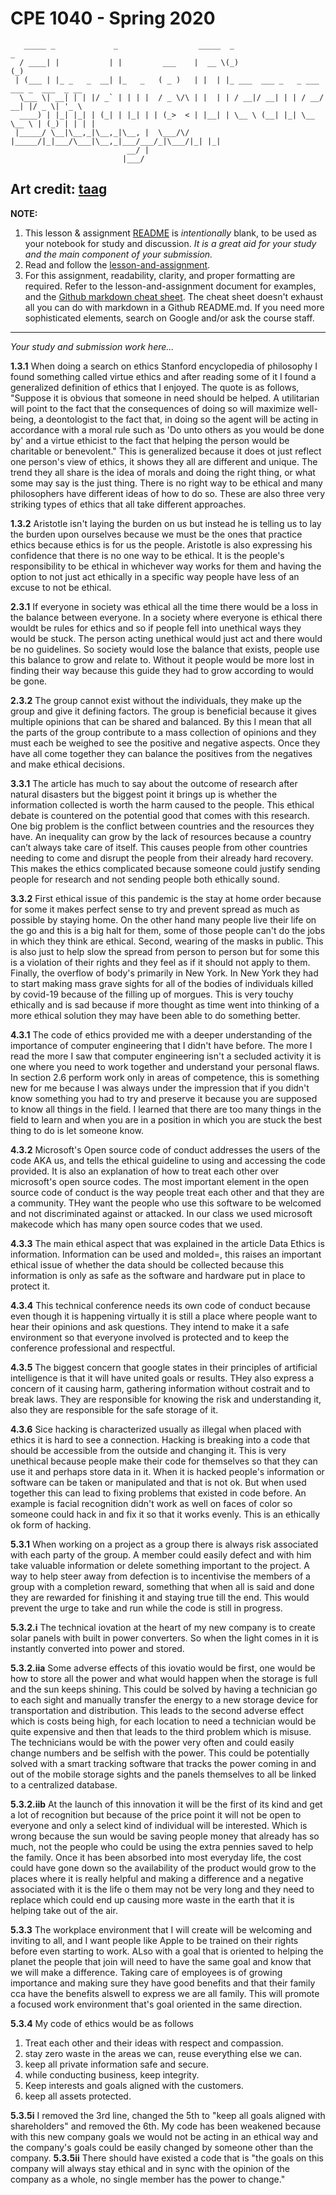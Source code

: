 # CPE 1040 - Spring 2020

```
   _____ _             _                  _____  _                        _             
  / ____| |           | |         ___    |  __ \(_)                      (_)            
 | (___ | |_ _   _  __| |_   _   ( _ )   | |  | |_ ___  ___ _   _ ___ ___ _  ___  _ __  
  \___ \| __| | | |/ _` | | | |  / _ \/\ | |  | | / __|/ __| | | / __/ __| |/ _ \| '_ \ 
  ____) | |_| |_| | (_| | |_| | | (_>  < | |__| | \__ \ (__| |_| \__ \__ \ | (_) | | | |
 |_____/ \__|\__,_|\__,_|\__, |  \___/\/ |_____/|_|___/\___|\__,_|___/___/_|\___/|_| |_|
                          __/ |                                                         
                         |___/                                                                                                                                                                             
```

Art credit: [taag](http://patorjk.com/software/taag/#p=display&f=Big&t=Study%20%26%20Discussion)
---


**NOTE:** 
1. This lesson & assignment [README](README.md) is _intentionally_ blank, to be used as your notebook for study and discussion. _It is a great aid for your study and the main component of your submission._
2. Read and follow the [lesson-and-assignment](lesson-and-assignment.md).
3. For this assignment, readability, clarity, and proper formatting are required. Refer to the lesson-and-assignment document for examples, and the [Github markdown cheat sheet](https://github.com/adam-p/markdown-here/wiki/Markdown-Cheatsheet). The cheat sheet doesn't exhaust all you can do with markdown in a Github README.md. If you need more sophisticated elements, search on Google and/or ask the course staff.
---
_Your study and submission work here..._

**1.3.1**
When doing a search on ethics Stanford encyclopedia of philosophy I found something called virtue ethics and after reading some of it I found a generalized definition of ethics that I enjoyed. The quote is as follows, "Suppose it is obvious that someone in need should be helped. A utilitarian will point to the fact that the consequences of doing so will maximize well-being, a deontologist to the fact that, in doing so the agent will be acting in accordance with a moral rule such as 'Do unto others as you would be done by' and a virtue ethicist to the fact that helping the person would be charitable or benevolent." This is generalized because it does ot just reflect one person's view of ethics, it shows they all are different and unique. The trend they all share is the idea of morals and doing the right thing, or what some may say is the just thing. There is no right way to be ethical and many philosophers have different ideas of how to do so. These are also three very striking types of ethics that all take different approaches. 

**1.3.2**
Aristotle isn't laying the burden on us but instead he is telling us to lay the burden upon ourselves because we must be the ones that practice ethics because ethics is for us the people. Aristotle is also expressing his confidence that there is no one way to be ethical. It is the people's responsibility to be ethical in whichever way works for them and having the option to not just act ethically in a specific way people have less of an excuse to not be ethical.

**2.3.1**
If everyone in society was ethical all the time there would be a loss in the balance between everyone. In a society where everyone is ethical there wouldt be rules for ethics and so if people fell into unethical ways they would be stuck. The person acting unethical would just act and there would be no guidelines. So society would lose the balance that exists, people use this balance to grow and relate to. Without it people would be more lost in finding their way because this guide they had to grow according to would be gone.

**2.3.2**
The group cannot exist without the individuals, they make up the group and give it defining factors. The group is beneficial because it gives multiple opinions that can be shared and balanced. By this I mean that all the parts of the group contribute to a mass collection of opinions and they must each be weighed to see the positive and negative aspects. Once they have all come together they can balance the positives from the negatives and make ethical decisions.

**3.3.1**
The article has much to say about the outcome of research after natural disasters but the biggest point it brings up is whether the information collected is worth the harm caused to the people. This ethical debate is countered on the potential good that comes with this research. One big problem is the conflict between countries and the resources they have. An inequality can grow by the lack of resources because a country can’t always take care of itself. This causes people from other countries needing to come and disrupt the people from their already hard recovery. This makes the ethics complicated because someone could justify sending people for research and not sending people both ethically sound.

**3.3.2**
First ethical issue of this pandemic is the stay at home order because for some it makes perfect sense to try and prevent spread as much as possible by staying home. On the other hand many people live their life on the go and this is a big halt for them, some of those people can't do the jobs in which they think are ethical. Second, wearing of the masks in public. This is also just to help slow the spread from person to person but for some this is a violation of their rights and they feel as if it should not apply to them. Finally, the overflow of body's primarily in New York. In New York they had to start making mass grave sights for all of the bodies of individuals killed by covid-19 because of the filling up of morgues. This is very touchy ethically and is sad because if more thought as time went into thinking of a more ethical solution they may have been able to do something better. 

**4.3.1**
The code of ethics provided me with a deeper understanding of the importance of computer engineering that I didn't have before. The more I read the more I saw that computer engineering isn't a secluded activity it is one where you need to work together and understand your personal flaws. In section 2.6 perform work only in areas of competence, this is something new for me because I was always under the impression that if you didn't know something you had to try and preserve it because you are supposed to know all things in the field. I learned that there are too many things in the field to learn and when you are in a position in which you are stuck the best thing to do is let someone know. 

**4.3.2**
Microsoft's Open source code of conduct addresses the users of the code AKA us, and tells the ethical guideline to using and accessing the code provided. It is also an explanation of how to treat each other over microsoft's open source codes. The most important element in the open source code of conduct is the way people treat each other and that they are a community. THey want the people who use this software to be welcomed and not discriminated against or attacked. In our class we used microsoft makecode which has many open source codes that we used. 

**4.3.3**
The main ethical aspect that was explained in the article Data Ethics is information. Information can be used and molded=, this raises an important ethical issue of whether the data should be collected because this information is only as safe as the software and hardware put in place to protect it. 

**4.3.4**
This technical conference needs its own code of conduct because even though it is happening virtually it is still a place where people want to hear their opinions and ask questions. They intend to make it a safe environment so that everyone involved is protected and to keep the conference professional and respectful. 

**4.3.5**
The biggest concern that google states in their principles of artificial intelligence is that it will have united goals or results. THey also express a concern of it causing harm, gathering information without costrait and to break laws. They are responsible for knowing the risk and understanding it, also they are responsible for the safe storage of it.

**4.3.6**
Sice hacking is characterized usually as illegal when placed with ethics it is hard to see a connection. Hacking is breaking into a code that should be accessible from the outside and changing it. This is very unethical because people make their code for themselves so that they can use it and perhaps store data in it. When it is hacked people's information or software can be taken or manipulated and that is not ok. But when used together this can lead to fixing problems that existed in code before. An example is facial recognition didn't work as well on faces of color so someone could hack in and fix it so that it works evenly. This is an ethically ok form of hacking.


**5.3.1**
When working on a project as a group there is always risk associated with each party of the group. A member could easily defect and with him take valuable information or delete something important to the project. A way to help steer away from defection is to incentivise the members of a group with a completion reward, something that when all is said and done they are rewarded for finishing it and staying true till the end. This would prevent the urge to take and run while the code is still in progress.

**5.3.2.i**
The technical iovation at the heart of my new company is to create solar panels with built in power converters. So when the light comes in it is instantly converted into power and stored.

**5.3.2.iia**
Some adverse effects of this iovatio would be first, one would be how to store all the power and what would happen when the storage is full and the sun keeps shining. This could be solved by having a technician go to each sight and manually transfer the energy to a new storage device for transportation and distribution. This leads to the second adverse effect which is costs being high, for each location to need a technician would be quite expensive and then that leads to the third problem which is misuse. The technicians would be with the power very often and could easily change numbers and be selfish with the power. This could be potentially solved with a smart tracking software that tracks the power coming in and out of the mobile storage sights and the panels themselves to all be linked to a centralized database.

**5.3.2.iib**
At the launch of this innovation it will be the first of its kind and get a lot of recognition but because of the price point it will not be open to everyone and only a select kind of individual will be interested. Which is wrong because the sun would be saving people money that already has so much, not the people who could be using the extra pennies saved to help the family. Once it has been absorbed into most everyday life, the cost could have gone down so the availability of the product would grow to the places where it is really helpful and making a difference and a negative associated with it is the life o them may not be very long and they need to replace which could end up causing more waste in the earth that it is helping take out of the air. 

**5.3.3**
The workplace environment that I will create will be welcoming and inviting to all, and I want people like Apple to be trained on their rights before even starting to work. ALso with a goal that is oriented to helping the planet the people that join will need to have the same goal and know that we will make a difference. Taking care of employees is of growing importance and making sure they have good benefits and that their family cca have the benefits alswell to express we are all family. This will promote a focused work environment that's goal oriented in the same direction.

**5.3.4**
My code of ethics would be as follows
1. Treat each other and their ideas with respect and compassion.
2. stay zero waste in the areas we can, reuse everything else we can.
3. keep all private information safe and secure.
4. while conducting business, keep integrity.
5. Keep interests and goals aligned with the customers.
6. keep all assets protected.

**5.3.5i**
I removed the 3rd line, changed the 5th to "keep all goals aligned with shareholders" and removed the 6th. My code has been weakened because with this new company goals we would not be acting in an ethical way and the company's goals could be easily changed by someone other than the company.
**5.3.5ii**
There should have existed a code that is "the goals on this company will always stay ethical and in sync with the opinion of the company as a whole, no single member has the power to change."
